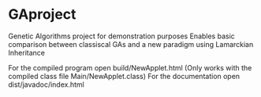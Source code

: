GAproject
=========

Genetic Algorithms project for demonstration purposes
Enables basic comparison between classiscal GAs and a new paradigm using Lamarckian Inheritance

For  the compiled program open build/NewApplet.html (Only works with the compiled class file Main/NewApplet.class)
For the documentation open dist/javadoc/index.html
